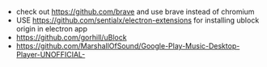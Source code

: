- check out https://github.com/brave and use brave instead of chromium
- USE https://github.com/sentialx/electron-extensions for installing ublock origin in electron app
- https://github.com/gorhill/uBlock
- https://github.com/MarshallOfSound/Google-Play-Music-Desktop-Player-UNOFFICIAL-
